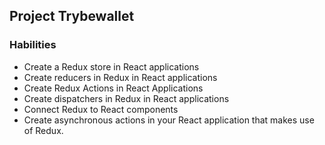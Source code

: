 ## Project Trybewallet

### Habilities

- Create a Redux store in React applications
- Create reducers in Redux in React applications
- Create Redux Actions in React Applications
- Create dispatchers in Redux in React applications
- Connect Redux to React components
- Create asynchronous actions in your React application that makes use of Redux.